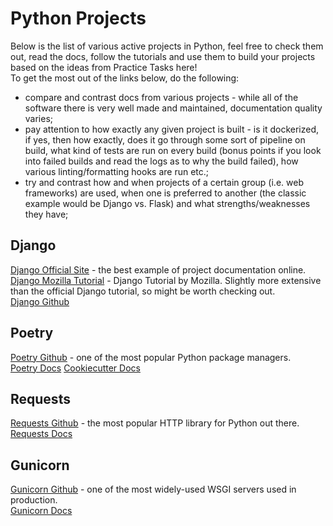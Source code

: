 # Python Projects

Below is the list of various active projects in Python, feel free to check them out, read the docs, follow the tutorials and use them to build your projects based on the ideas from Practice Tasks here!  
To get the most out of the links below, do the following:  

- compare and contrast docs from various projects - while all of the software there is very well made and maintained, documentation quality varies;  
- pay attention to how exactly any given project is built - is it dockerized, if yes, then how exactly, does it go through some sort of pipeline on build, what kind of tests are run on every build (bonus points if you look into failed builds and read the logs as to why the build failed), how various linting/formatting hooks are run etc.;  
- try and contrast how and when projects of a certain group (i.e. web frameworks) are used, when one is preferred to another (the classic example would be Django vs. Flask) and what strengths/weaknesses they have;  

## Django
[Django Official Site](https://www.djangoproject.com) - the best example of project documentation online.
[Django Mozilla Tutorial](https://developer.mozilla.org/en-US/docs/Learn/Server-side/Django) - Django Tutorial by Mozilla. Slightly more extensive than the official Django tutorial, so might be worth checking out.  
[Django Github](https://github.com/django/django)

## Poetry
[Poetry Github](https://github.com/python-poetry/poetry) - one of the most popular Python package managers.  
[Poetry Docs](https://python-poetry.org/docs/)
[Cookiecutter Docs](https://cookiecutter.readthedocs.io/en/stable/)
## Requests
[Requests Github](https://github.com/psf/requests) - the most popular HTTP library for Python out there.  
[Requests Docs](https://requests.readthedocs.io/en/latest/)
## Gunicorn
[Gunicorn Github](https://github.com/benoitc/gunicorn) - one of the most widely-used WSGI servers used in production.  
[Gunicorn Docs](https://gunicorn.org)